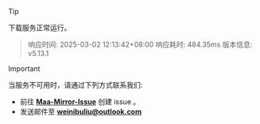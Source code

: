 > [!TIP]
下载服务正常运行。


> 响应时间: 2025-03-02 12:13:42+08:00
> 响应耗时: 484.35ms
> 版本信息: v5.13.1

> [!IMPORTANT]
> 当服务不可用时，请通过下列方式联系我们: 
> - 前往 **[Maa-Mirror-Issue](https://github.com/MaaMirror/Maa-Mirror-Issue/issues)** 创建 issue 。
> - 发送邮件至 **<a href="mailto:weinibuliu@outlook.com">weinibuliu@outlook.com</a>**